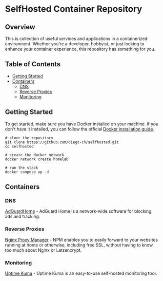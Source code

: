 # SelfHosted Container Repository

## Overview
This is collection of useful services and applications in a containerized environment. Whether you're a developer, hobbyist, or just looking to enhance your container experience, this repository has something for you.

## Table of Contents
- [Getting Started](#getting-started)
- [Containers](#containers)
  - [DNS](#dns)
  - [Reverse Proxies](#reverse-proxies)
  - [Monitoring](#monitoring)

## Getting Started
To get started, make sure you have Docker installed on your machine.
If you don't have it installed, you can follow the official [Docker installation guide](https://docs.docker.com/desktop/install).

```
# clone the repository
git clone https://github.com/diego-ch/selfhosted.git
cd selfhosted

# create the docker network
docker network create homelab

# run the stack
docker compose up -d
```

## Containers

### DNS
[AdGuardHome](https://github.com/AdguardTeam/AdGuardHome) - AdGuard Home is a network-wide software for blocking ads and tracking.

### Reverse Proxies
[Nginx Proxy Manager](https://github.com/NginxProxyManager/nginx-proxy-manager) - NPM enables you to easily forward to your websites running at home or otherwise, including free SSL, without having to know too much about Nginx or Letsencrypt.

### Monitoring
[Uptime Kuma](https://github.com/louislam/uptime-kuma) - Uptime Kuma is an easy-to-use self-hosted monitoring tool.

